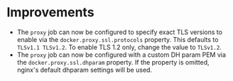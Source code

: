 # Improvements

- The `proxy` job can now be configured to specify exact TLS versions
  to enable via the `docker.proxy.ssl.protocols` property. This defaults
  to `TLSv1.1 TLSv1.2`. To enable TLS 1.2 only, change the value to `TLSv1.2`.
- The `proxy` job can now be configured with a custom DH param PEM via the
  `docker.proxy.ssl.dhparam` property. If the property is omitted, nginx's
  default dhparam settings will be used. 
